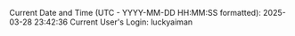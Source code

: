 Current Date and Time (UTC - YYYY-MM-DD HH:MM:SS formatted): 2025-03-28 23:42:36
Current User's Login: luckyaiman
